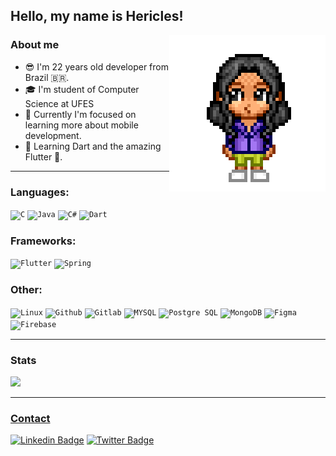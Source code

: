 ## Hello, my name is Hericles!

<img align=right alt="Pixel Art Avatar" src="./avatar.png">

### About me

<ul>
    <li>😎 I'm 22 years old developer from Brazil 🇧🇷.</li>
    <li>🎓 I'm student of Computer Science at UFES</li>
    <li>📱 Currently I'm focused on learning more about mobile development.</li>
    <li>📝 Learning Dart and the amazing Flutter 💜.</li>
<!--     <li>📝 Interested in Typescript and Javascript.</li> -->
<!--     <li>⚛️ Interested in React Native.</li> -->
</ul>

---

### Languages:

<code><img src="https://cdn.jsdelivr.net/gh/devicons/devicon/icons/c/c-original.svg"  width="40px" title="C"/></code>
<code><img src="https://cdn.jsdelivr.net/gh/devicons/devicon/icons/java/java-original.svg" width="40px" title="Java"/></code>
<code><img src="https://cdn.jsdelivr.net/gh/devicons/devicon/icons/csharp/csharp-original.svg" width="40px" title="C#"/></code>
<code><img src="https://cdn.jsdelivr.net/gh/devicons/devicon/icons/dart/dart-original.svg" width="40px" title="Dart"/></code>
<!-- Tenho muito pouco conhecimento nas linguagens comentadas, por isso optei por deixa-las assim -->
<!-- <code><img src="https://cdn.jsdelivr.net/gh/devicons/devicon/icons/html5/html5-original.svg" width="40px" title="Html"/></code> -->
<!-- <code><img src="https://cdn.jsdelivr.net/gh/devicons/devicon/icons/css3/css3-original.svg" width="40px" title="Css"/></code> -->
<!-- <code><img src="https://cdn.jsdelivr.net/gh/devicons/devicon/icons/javascript/javascript-original.svg" width="40px" title="Javascript"/></code> -->
<!-- <code><img src="https://cdn.jsdelivr.net/gh/devicons/devicon/icons/typescript/typescript-original.svg" width="40px" title="Typescript"/></code> -->

### Frameworks:

<!-- <code><img src="https://cdn.jsdelivr.net/gh/devicons/devicon/icons/bootstrap/bootstrap-original.svg" width="40px" title="Bootstrap"/></code> -->
<code><img src="https://cdn.jsdelivr.net/gh/devicons/devicon/icons/flutter/flutter-original.svg" width="40px" title="Flutter"/></code>
<code><img src="https://cdn.jsdelivr.net/gh/devicons/devicon/icons/spring/spring-original.svg" width="40px" title="Spring"/></code>

### Other:

<code><img src="https://cdn.jsdelivr.net/gh/devicons/devicon/icons/linux/linux-original.svg"  width="40px" title="Linux"/></code>
<code><img src="https://cdn.jsdelivr.net/gh/devicons/devicon/icons/github/github-original.svg"  width="40px" title="Github"/></code>
<code><img src="https://cdn.jsdelivr.net/gh/devicons/devicon/icons/gitlab/gitlab-original.svg"  width="40px" title="Gitlab"/></code>
<code><img src="https://cdn.jsdelivr.net/gh/devicons/devicon/icons/mysql/mysql-original.svg"  width="40px" title="MYSQL"/></code>
<code><img src="https://cdn.jsdelivr.net/gh/devicons/devicon/icons/postgresql/postgresql-original.svg"  width="40px" title="Postgre SQL"/></code>
<code><img src="https://cdn.jsdelivr.net/gh/devicons/devicon/icons/mongodb/mongodb-original.svg" width="40px" title="MongoDB"/></code>
<code><img src="https://cdn.jsdelivr.net/gh/devicons/devicon/icons/figma/figma-original.svg"  width="40px" title="Figma"/></code>
<code><img src="https://cdn.jsdelivr.net/gh/devicons/devicon/icons/firebase/firebase-plain.svg"  width="40px" title="Firebase"/></code>

---

### Stats

<div>
<a href="https://github.com/hericles-koelher">
<img height="180em" src="https://github-readme-stats.vercel.app/api?username=hericles-koelher&show_icons=true&theme=dracula&include_all_commits=true&count_private=true"/>
</div>

---
    
### Contact

[![Linkedin Badge](https://img.shields.io/badge/-Hericles_Koelher-blue?style=flat-square&logo=Linkedin&logoColor=white&link=https://www.linkedin.com/in/hericles-bruno-quaresma-koelher-9a2021209)](https://www.linkedin.com/in/hericles-bruno-quaresma-koelher-9a2021209)
[![Twitter Badge](https://img.shields.io/twitter/url?label=Hericles%20Koelher&style=social&url=https%3A%2F%2Ftwitter.com%2FHericlesKoelher)](https://twitter.com/HericlesKoelher)
